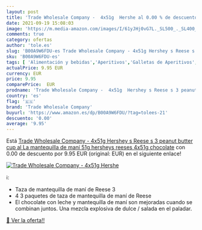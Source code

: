 ```yaml
---
layout: post
title: 'Trade Wholesale Company -  4x51g  Hershe al 0.00 % de descuento'
date: 2021-09-19 15:08:03
image: 'https://m.media-amazon.com/images/I/61yJHj0vG7L._SL500_._SL400_.jpg'
comments: true
category: ofertas
author: 'tole.es'
slug: 'B00A9W6FDU-es Trade Wholesale Company - 4x51g Hershey s Reese s 3 peanut...'
sku: 'B00A9W6FDU-es'
tags: [ 'Alimentación y bebidas','Aperitivos','Galletas de Aperitivos','chocolate','trade wholesale company', ]
actualPrice: 9.95 EUR
currency: EUR
price: 9.95
comparePrice:  EUR
prodname: 'Trade Wholesale Company -  4x51g  Hershey s Reese s 3 peanut butter cup al La mantequilla de maní 51g hersheys reeses  4x51g  chocolate'
country: 'es'
flag: '🇪🇸'
brand: 'Trade Wholesale Company'
buyurl: 'https://www.amazon.es/dp/B00A9W6FDU/?tag=tolees-21'
descuento: '0.00'
average: '9.95'
---
```


Está [Trade Wholesale Company -  4x51g  Hershey s Reese s 3 peanut butter cup al La mantequilla de maní 51g hersheys reeses  4x51g  chocolate](https://www.amazon.es/dp/B00A9W6FDU/?tag=tolees-21) con 0.00 de descuento por 9.95 EUR (original:  EUR) en el siguiente enlace!

[![Trade Wholesale Company -  4x51g  Hershe](https://m.media-amazon.com/images/I/61yJHj0vG7L._SL500_._SL400_.jpg)](https://www.amazon.es/dp/B00A9W6FDU/?tag=tolees-21)

ℹ️:

- Taza de mantequilla de maní de Reese 3
- 4 3 paquetes de taza de mantequilla de maní de Reese
- El chocolate con leche y mantequilla de maní son mejoradas cuando se combinan juntos. Una mezcla explosiva de dulce / salada en el paladar.

[🛒 Ver la oferta!!](https://www.amazon.es/dp/B00A9W6FDU/?tag=tolees-21)
